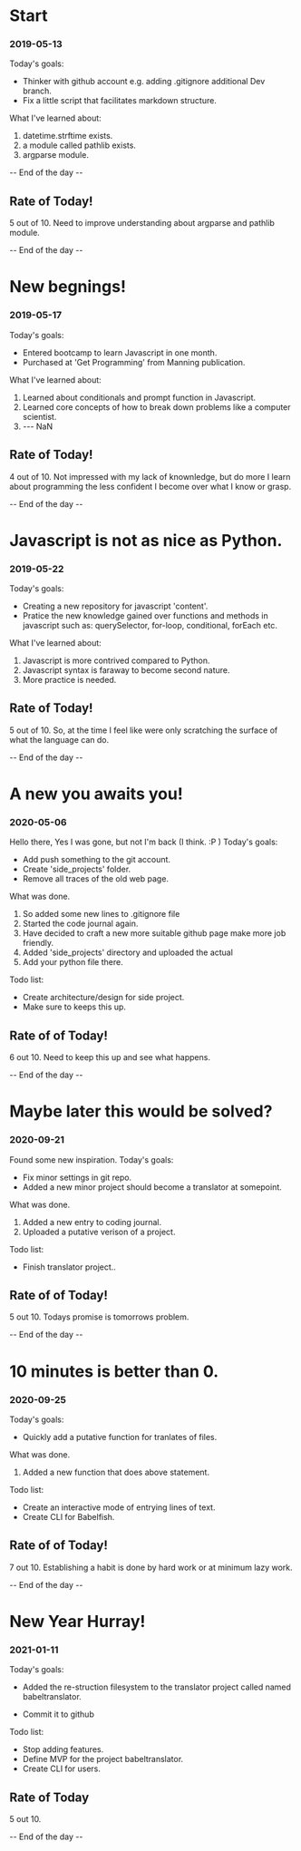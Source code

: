 
# Start
### 2019-05-13

Today's goals:
* Thinker with github account e.g. adding .gitignore additional Dev branch.
* Fix a little script that facilitates markdown structure. 

What I've learned about:
1. datetime.strftime exists.
2. a module called pathlib exists.
3. argparse module.

-- End of the day -- 

## Rate of Today! ##
5 out of 10. 
Need to improve understanding about argparse and pathlib module. 

 -- End of the day --

# New begnings!
### 2019-05-17

Today's goals:
* Entered bootcamp to learn Javascript in one month.
* Purchased at 'Get Programming' from Manning publication. 

What I've learned about:
1. Learned about conditionals and prompt function in Javascript. 
2. Learned core concepts of how to break down problems like a computer
scientist. 
3. --- NaN

## Rate of Today!
4 out of 10.
Not impressed with my lack of knownledge, but do more I learn about
programming the less confident I become over what I know or grasp. 


 -- End of the day --

# Javascript is not as nice as Python.
### 2019-05-22

Today's goals:
* Creating a new repository for javascript 'content'. 
* Pratice the new knowledge gained over functions and methods in javascript such as:
  querySelector, for-loop, conditional, forEach etc.

What I've learned about:
1. Javascript is more contrived compared to Python. 
2. Javascript syntax is faraway to become second nature. 
3. More practice is needed. 

## Rate of Today! 
5 out of 10.
So, at the time I feel like were only scratching the surface of what the
language can do.

 -- End of the day --
 
# A new you awaits you! 
### 2020-05-06

Hello there,
Yes I was gone, but not I'm back (I think. :P )
Today's goals:
* Add push something to the git account. 
* Create 'side_projects' folder.
* Remove all traces of the old web page. 

What was done. 
1. So added some new lines to .gitignore file
2. Started the code journal again. 
3. Have decided to craft a new more suitable github page make more job friendly.
4. Added 'side_projects' directory and uploaded the actual 
5. Add your python file there. 

Todo list:
* Create architecture/design for side project.
* Make sure to keeps this up. 

## Rate of of Today! 
6 out 10.
Need to keep this up and see what happens.

 -- End of the day --
# Maybe later this would be solved?
### 2020-09-21

Found some new inspiration.
Today's goals:
* Fix minor settings in git repo.
* Added a new minor project should become a translator at somepoint.

What was done. 
1. Added a new entry to coding journal.
2. Uploaded a putative verison of a project. 

Todo list:
* Finish translator project..

## Rate of of Today! 
5 out 10.
Todays promise is tomorrows problem.

 -- End of the day --

# 10 minutes is better than 0.
### 2020-09-25

Today's goals:
* Quickly add a putative function for tranlates of files. 

What was done. 
1. Added a new function that does above statement.

Todo list:
* Create an interactive mode of entrying lines of text.
* Create CLI for Babelfish.

## Rate of of Today! 
7 out 10.
Establishing a habit is done by hard work or at minimum lazy work.


 -- End of the day --

# New Year Hurray!
### 2021-01-11

Today's goals:
* Added the re-struction filesystem to the translator project called
  named babeltranslator.

* Commit it to github

Todo list:
* Stop adding features.
* Define MVP for the project babeltranslator.
* Create CLI for users.

## Rate of Today
5 out 10.


 -- End of the day --
